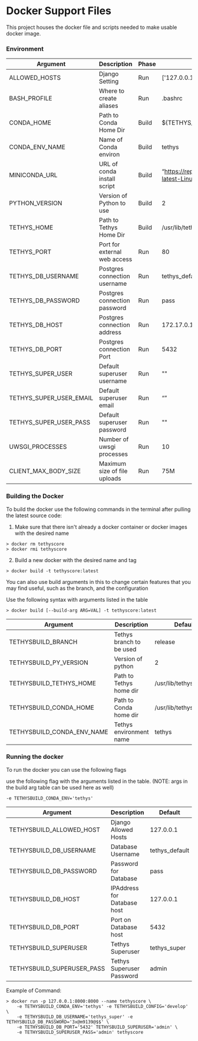 # Docker Support Files

This project houses the docker file and scripts needed to make usable docker image.

### Environment

| Argument              | Description                 |Phase| Default                 |
|-----------------------|-----------------------------|-----|-------------------------|
|ALLOWED_HOSTS          | Django Setting              |Run  |['127.0.0.1', 'localhost']|
|BASH_PROFILE           | Where to create aliases     |Run  |.bashrc                  |
|CONDA_HOME             | Path to Conda Home Dir      |Build|${TETHYS_HOME}/miniconda”|
|CONDA_ENV_NAME         | Name of Conda environ       |Build|tethys                   |
|MINICONDA_URL          | URL of conda install script |Build|“https://repo.continuum.io/miniconda/Miniconda3-latest-Linux-x86_64.sh”|
|PYTHON_VERSION         | Version of Python to use    |Build|2                        |
|TETHYS_HOME            | Path to Tethys Home Dir     |Build|/usr/lib/tethys          |
|TETHYS_PORT            | Port for external web access|Run  |80                       |
|TETHYS_DB_USERNAME     | Postgres connection username|Run  |tethys_default           |
|TETHYS_DB_PASSWORD     | Postgres connection password|Run  |pass                     |
|TETHYS_DB_HOST         | Postgres connection address |Run  |172.17.0.1               |
|TETHYS_DB_PORT         | Postgres connection Port    |Run  |5432                     |
|TETHYS_SUPER_USER      | Default superuser username  |Run  |""                       |
|TETHYS_SUPER_USER_EMAIL| Default superuser email     |Run  |“”                       |
|TETHYS_SUPER_USER_PASS | Default superuser password  |Run  |""                       |
|UWSGI_PROCESSES        | Number of uwsgi processes   |Run  |10                       |
|CLIENT_MAX_BODY_SIZE   | Maximum size of file uploads|Run  |75M                      |

### Building the Docker
To build the docker use the following commands in the terminal after
pulling the latest source code:

1. Make sure that there isn't already a docker container or docker
images with the desired name
```
> docker rm tethyscore
> docker rmi tethyscore
```

2. Build a new docker with the desired name and tag
```
> docker build -t tethyscore:latest
```
You can also use build arguments in this to change certain features
that you may find useful, such as the branch, and the configuration

Use the following syntax with arguments listed in the table

```
> docker build [--build-arg ARG=VAL] -t tethyscore:latest
```

| Argument                 | Description               | Default                |
|--------------------------|---------------------------|------------------------|
|TETHYSBUILD_BRANCH        | Tethys branch to be used  | release                |
|TETHYSBUILD_PY_VERSION    | Version of python         | 2                      |
|TETHYSBUILD_TETHYS_HOME   | Path to Tethys home dir   | /usr/lib/tethys        |
|TETHYSBUILD_CONDA_HOME    | Path to Conda home dir    | /usr/lib/tethys/conda/ |
|TETHYSBUILD_CONDA_ENV_NAME| Tethys environment name   | tethys                 |

### Running the docker
To run the docker you can use the following flags

use the following flag with the arguments listed in the table. (NOTE:
args in the build arg table can be used here as well)

```
-e TETHYSBUILD_CONDA_ENV='tethys'
```

| Argument                 | Description                | Default       |
|--------------------------|----------------------------|---------------|
|TETHYSBUILD_ALLOWED_HOST  | Django Allowed Hosts       | 127.0.0.1     |
|TETHYSBUILD_DB_USERNAME   | Database Username          | tethys_default|
|TETHYSBUILD_DB_PASSWORD   | Password for Database      | pass          |
|TETHYSBUILD_DB_HOST       | IPAddress for Database host| 127.0.0.1     |
|TETHYSBUILD_DB_PORT       | Port on Database host      | 5432          |
|TETHYSBUILD_SUPERUSER     | Tethys Superuser           | tethys_super  |
|TETHYSBUILD_SUPERUSER_PASS| Tethys Superuser Password  | admin         |

Example of Command:
```
> docker run -p 127.0.0.1:8000:8000 --name tethyscore \
    -e TETHYSBUILD_CONDA_ENV='tethys' -e TETHYSBUILD_CONFIG='develop' \
    -e TETHYSBUILD_DB_USERNAME='tethys_super' -e TETHYSBUILD_DB_PASSWORD='3x@m9139@$$' \
    -e TETHYSBUILD_DB_PORT='5432' TETHYSBUILD_SUPERUSER='admin' \
    -e TETHYSBUILD_SUPERUSER_PASS='admin' tethyscore
```

